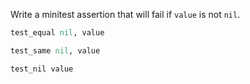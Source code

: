 Write a minitest assertion that will fail if `value` is not `nil`.

```ruby
test_equal nil, value
```

```ruby
test_same nil, value
```

```ruby
test_nil value
```
